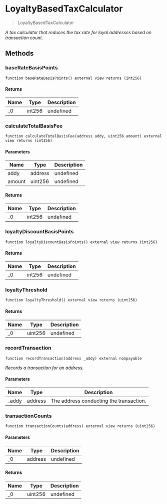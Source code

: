 # LoyaltyBasedTaxCalculator



> LoyaltyBasedTaxCalculator



*A tax calculator that reduces the tax rate for loyal addresses based on transaction count.*

## Methods

### baseRateBasisPoints

```solidity
function baseRateBasisPoints() external view returns (int256)
```






#### Returns

| Name | Type | Description |
|---|---|---|
| _0 | int256 | undefined |

### calculateTotalBasisFee

```solidity
function calculateTotalBasisFee(address addy, uint256 amount) external view returns (int256)
```





#### Parameters

| Name | Type | Description |
|---|---|---|
| addy | address | undefined |
| amount | uint256 | undefined |

#### Returns

| Name | Type | Description |
|---|---|---|
| _0 | int256 | undefined |

### loyaltyDiscountBasisPoints

```solidity
function loyaltyDiscountBasisPoints() external view returns (int256)
```






#### Returns

| Name | Type | Description |
|---|---|---|
| _0 | int256 | undefined |

### loyaltyThreshold

```solidity
function loyaltyThreshold() external view returns (uint256)
```






#### Returns

| Name | Type | Description |
|---|---|---|
| _0 | uint256 | undefined |

### recordTransaction

```solidity
function recordTransaction(address _addy) external nonpayable
```



*Records a transaction for an address.*

#### Parameters

| Name | Type | Description |
|---|---|---|
| _addy | address | The address conducting the transaction. |

### transactionCounts

```solidity
function transactionCounts(address) external view returns (uint256)
```





#### Parameters

| Name | Type | Description |
|---|---|---|
| _0 | address | undefined |

#### Returns

| Name | Type | Description |
|---|---|---|
| _0 | uint256 | undefined |




